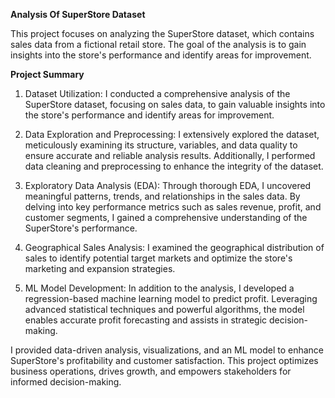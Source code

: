 **Analysis Of SuperStore Dataset**

This project focuses on analyzing the SuperStore dataset, which contains sales data from a fictional retail store. The goal of the analysis is to gain insights into the store's performance and identify areas for improvement.

**Project Summary**

1. Dataset Utilization: I conducted a comprehensive analysis of the SuperStore dataset, focusing on sales data, to gain valuable insights into the store's performance and identify areas for improvement.

2. Data Exploration and Preprocessing: I extensively explored the dataset, meticulously examining its structure, variables, and data quality to ensure accurate and reliable analysis results. Additionally, I performed data cleaning and preprocessing to enhance the integrity of the dataset.

3. Exploratory Data Analysis (EDA): Through thorough EDA, I uncovered meaningful patterns, trends, and relationships in the sales data. By delving into key performance metrics such as sales revenue, profit, and customer segments, I gained a comprehensive understanding of the SuperStore's performance.

4. Geographical Sales Analysis: I examined the geographical distribution of sales to identify potential target markets and optimize the store's marketing and expansion strategies.

5. ML Model Development: In addition to the analysis, I developed a regression-based machine learning model to predict profit. Leveraging advanced statistical techniques and powerful algorithms, the model enables accurate profit forecasting and assists in strategic decision-making.

I provided data-driven analysis, visualizations, and an ML model to enhance SuperStore's profitability and customer satisfaction. This project optimizes business operations, drives growth, and empowers stakeholders for informed decision-making.
